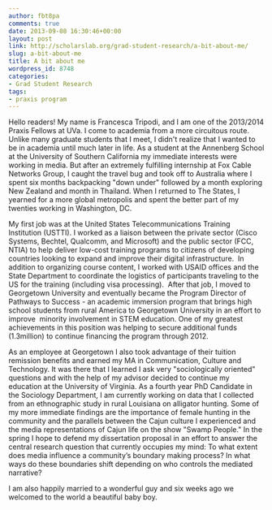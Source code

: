 ```yaml
---
author: fbt8pa
comments: true
date: 2013-09-08 16:30:46+00:00
layout: post
link: http://scholarslab.org/grad-student-research/a-bit-about-me/
slug: a-bit-about-me
title: A bit about me
wordpress_id: 8748
categories:
- Grad Student Research
tags:
- praxis program
---
```


Hello readers! My name is Francesca Tripodi, and I am one of the 2013/2014 Praxis Fellows at UVa. I come to academia from a more circuitous route. Unlike many graduate students that I meet, I didn't realize that I wanted to be in academia until much later in life. As a student at the Annenberg School at the University of Southern California my immediate interests were working in media. But after an extremely fulfilling internship at Fox Cable Networks Group, I caught the travel bug and took off to Australia where I spent six months backpacking "down under" followed by a month exploring New Zealand and month in Thailand. When I returned to The States, I yearned for a more global metropolis and spent the better part of my twenties working in Washington, DC.

My first job was at the United States Telecommunications Training Institution (USTTI). I worked as a liaison between the private sector (Cisco Systems, Bechtel, Qualcomm, and Microsoft) and the public sector (FCC, NTIA) to help deliver low-cost training programs to citizens of developing countries looking to expand and improve their digital infrastructure.  In addition to organizing course content, I worked with USAID offices and the State Department to coordinate the logistics of participants traveling to the US for the training (including visa processing).  After that job, I moved to Georgetown University and eventually became the Program Director of Pathways to Success - an academic immersion program that brings high school students from rural America to Georgetown University in an effort to improve  minority involvement in STEM education. One of my greatest achievements in this position was helping to secure additional funds (1.3million) to continue financing the program through 2012.

As an employee at Georgetown I also took advantage of their tuition remission benefits and earned my MA in Communication, Culture and Technology. It was there that I learned I ask very "sociologically oriented" questions and with the help of my advisor decided to continue my education at the University of Virginia. As a fourth year PhD Candidate in the Sociology Department, I am currently working on data that I collected from an ethnographic study in rural Louisiana on alligator hunting. Some of my more immediate findings are the importance of female hunting in the community and the parallels between the Cajun culture I experienced and the media representations of Cajun life on the show "Swamp People." In the spring I hope to defend my dissertation proposal in an effort to answer the central research question that currently occupies my mind: To what extent does media influence a community’s boundary making process? In what ways do these boundaries shift depending on who controls the mediated narrative?

I am also happily married to a wonderful guy and six weeks ago we welcomed to the world a beautiful baby boy.
